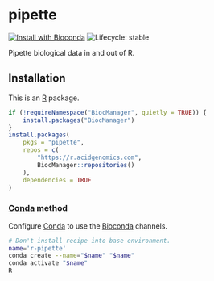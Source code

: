 # pipette

[![Install with Bioconda](https://img.shields.io/badge/install%20with-bioconda-brightgreen.svg?style=flat)](http://bioconda.github.io/recipes/r-pipette/README.html) ![Lifecycle: stable](https://img.shields.io/badge/lifecycle-stable-brightgreen.svg)

Pipette biological data in and out of R.

## Installation

This is an [R][] package.

```r
if (!requireNamespace("BiocManager", quietly = TRUE)) {
    install.packages("BiocManager")
}
install.packages(
    pkgs = "pipette",
    repos = c(
        "https://r.acidgenomics.com",
        BiocManager::repositories()
    ),
    dependencies = TRUE
)
```

### [Conda][] method

Configure [Conda][] to use the [Bioconda][] channels.

```sh
# Don't install recipe into base environment.
name='r-pipette'
conda create --name="$name" "$name"
conda activate "$name"
R
```

[bioconda]: https://bioconda.github.io/
[conda]: https://docs.conda.io/
[r]: https://www.r-project.org/
